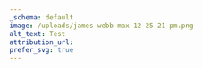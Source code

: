 ```yaml
---
_schema: default
image: /uploads/james-webb-max-12-25-21-pm.png
alt_text: Test
attribution_url:
prefer_svg: true
---
```

